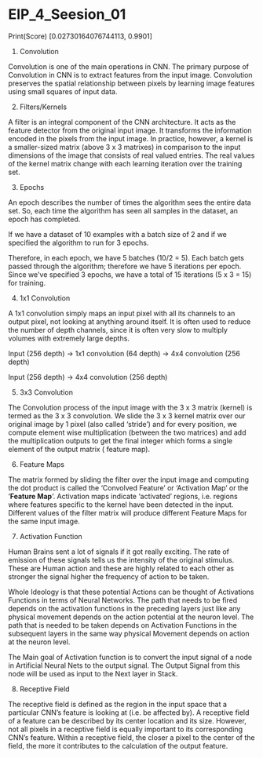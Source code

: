# EIP_4_Seesion_01

Print(Score)
[0.02730164076744113, 0.9901]

1. Convolution

Convolution is one of the main operations in CNN. The primary purpose of Convolution in CNN is to extract features from the input image. Convolution preserves the spatial relationship between pixels by learning image features using small squares of input data.

2. Filters/Kernels

A filter is an integral component of the CNN architecture. It acts as the feature detector from the original input image. It transforms the information encoded in the pixels from the input image.  In practice, however, a kernel is a smaller-sized matrix (above 3 x 3 matrixes) in comparison to the input dimensions of the image that consists of real valued entries. The real values of the kernel matrix change with each learning iteration over the training set.

3. Epochs

An epoch describes the number of times the algorithm sees the entire data set. So, each time the algorithm has seen all samples in the dataset, an epoch has completed.

If we have a dataset of 10 examples with a batch size of 2 and if we specified the algorithm to run for 3 epochs.

Therefore, in each epoch, we have 5 batches (10/2 = 5). Each batch gets passed through the algorithm; therefore we have 5 iterations per epoch. Since we've specified 3 epochs, we have a total of 15 iterations   (5 x 3 = 15) for training.

4. 1x1 Convolution

A 1x1 convolution simply maps an input pixel with all its channels to an output pixel, not looking at anything around itself. It is often used to reduce the number of depth channels, since it is often very slow to multiply volumes with extremely large depths.

Input (256 depth) -> 1x1 convolution (64 depth) -> 4x4 convolution (256 depth)

Input (256 depth) -> 4x4 convolution (256 depth)

5. 3x3 Convolution

The Convolution process of the input image with the 3 x 3 matrix (kernel) is termed as the 3 x 3 convolution. We slide the 3 x 3 kernel matrix over our original image by 1 pixel (also called ‘stride’) and for every position, we compute element wise multiplication (between the two matrices) and add the multiplication outputs to get the final integer which forms a single element of the output matrix ( feature map).

6. Feature Maps

The matrix formed by sliding the filter over the input image and computing the dot product is called the ‘Convolved Feature’ or ‘Activation Map’ or the ‘**Feature Map**‘. Activation maps indicate ‘activated’ regions, i.e. regions where features specific to the kernel have been detected in the input. Different values of the filter matrix will produce different Feature Maps for the same input image.

7. Activation Function

Human Brains sent a lot of signals if it got really exciting. The rate of emission of these signals tells us the intensity of the original stimulus. These are Human action and these are highly related to each other as stronger the signal higher the frequency of action to be taken.

Whole Ideology is that these potential Actions can be thought of Activations Functions in terms of Neural Networks. The path that needs to be fired depends on the activation functions in the preceding layers just like any physical movement depends on the action potential at the neuron level. The path that is needed to be taken depends on Activation Functions in the subsequent layers in the same way physical Movement depends on action at the neuron level.

The Main goal of Activation function is to convert the input signal of a node in Artificial Neural Nets to the output signal. The Output Signal from this node will be used as input to the Next layer in Stack.

8. Receptive Field

The receptive field is defined as the region in the input space that a particular CNN’s feature is looking at (i.e. be affected by). A receptive field of a feature can be described by its center location and its size. However, not all pixels in a receptive field is equally important to its corresponding CNN’s feature. Within a receptive field, the closer a pixel to the center of the field, the more it contributes to the calculation of the output feature.
